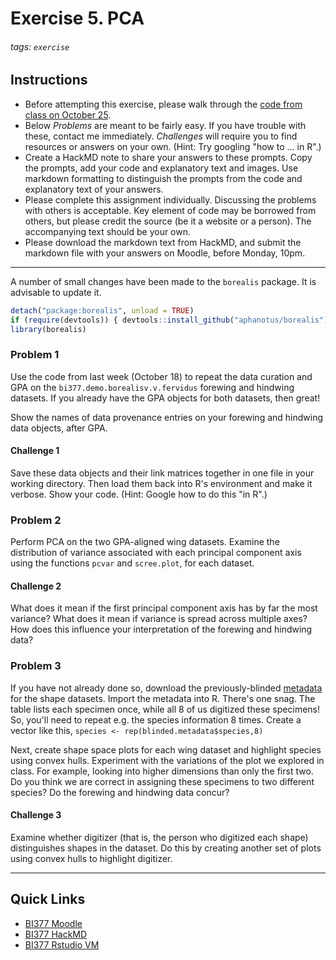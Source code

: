 # Exercise 5. PCA

###### tags: `exercise`

## Instructions

- Before attempting this exercise, please walk through the [code from class on October 25](https://github.com/aphanotus/openEd/blob/main/BI377.22F.morphometry/class6.Oct25/class.code.221025.R).
- Below *Problems* are meant to be fairly easy. If you have trouble with these, contact me immediately. *Challenges* will require you to find resources or answers on your own. (Hint: Try googling "how to ... in R".)
- Create a HackMD note to share your answers to these prompts. Copy the prompts, add your code and explanatory text and images. Use markdown formatting to distinguish the prompts from the code and explanatory text of your answers.
- Please complete this assignment individually. Discussing the problems with others is acceptable. Key element of code may be borrowed from others, but please credit the source (be it a website or a person). The accompanying text should be your own. 
- Please download the markdown text from HackMD, and submit the markdown file with your answers on Moodle, before Monday, 10pm.

---

A number of small changes have been made to the `borealis` package. It is advisable to update it.

```R
detach("package:borealis", unload = TRUE)
if (require(devtools)) { devtools::install_github("aphanotus/borealis") }
library(borealis)
```

### Problem 1

Use the code from last week (October 18) to repeat the data curation and GPA on the `bi377.demo.borealisv.v.fervidus` forewing and hindwing datasets. If you already have the GPA objects for both datasets, then great!

Show the names of data provenance entries on your forewing and hindwing data objects, after GPA.

#### Challenge 1

Save these data objects and their link matrices together in one file in your working directory. Then load them back into R's environment and make it verbose. Show your code. (Hint: Google how to do this "in R".)

### Problem 2

Perform PCA on the two GPA-aligned wing datasets. Examine the distribution of variance associated with each principal component axis using the functions `pcvar` and `scree.plot`, for each dataset.

#### Challenge 2

What does it mean if the first principal component axis has by far the most variance? What does it mean if variance is spread across multiple axes? How does this influence your interpretation of the forewing and hindwing data?

### Problem 3

If you have not already done so, download the previously-blinded [metadata](https://github.com/aphanotus/openEd/blob/main/BI377.22F.morphometry/class6.Oct25/bi377.demo.borealis.v.fervidus.metadata.csv) for the shape datasets. Import the metadata into R. There's one snag. The table lists each specimen once, while all 8 of us digitized these specimens! So, you'll need to repeat e.g. the species information 8 times. Create a vector like this, `species <- rep(blinded.metadata$species,8)`

Next, create shape space plots for each wing dataset and highlight species using convex hulls. Experiment with the variations of the plot we explored in class. For example, looking into higher dimensions than only the first two. Do you think we are correct in assigning these specimens to two different species?  Do the forewing and hindwing data concur?

#### Challenge 3

Examine whether digitizer (that is, the person who digitized each shape) distinguishes shapes in the dataset. Do this by creating another set of plots using convex hulls to highlight digitizer.

---

## Quick Links

- [BI377 Moodle](https://moodle.colby.edu/course/view.php?id=25474)
- [BI377 HackMD](https://hackmd.io/@ColbyBI377/landingpage)
- [BI377 Rstudio VM](https://bi377.colby.edu/)

